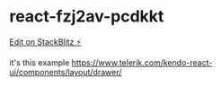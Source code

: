 # react-fzj2av-pcdkkt

[Edit on StackBlitz ⚡️](https://stackblitz.com/edit/react-fzj2av-pcdkkt)

it's this example https://www.telerik.com/kendo-react-ui/components/layout/drawer/
